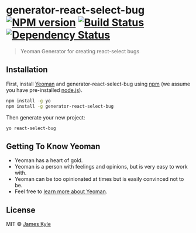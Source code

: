 # generator-react-select-bug [![NPM version][npm-image]][npm-url] [![Build Status][travis-image]][travis-url] [![Dependency Status][daviddm-image]][daviddm-url]
> Yeoman Generator for creating react-select bugs

## Installation

First, install [Yeoman](http://yeoman.io) and generator-react-select-bug using [npm](https://www.npmjs.com/) (we assume you have pre-installed [node.js](https://nodejs.org/)).

```bash
npm install -g yo
npm install -g generator-react-select-bug
```

Then generate your new project:

```bash
yo react-select-bug
```

## Getting To Know Yeoman

 * Yeoman has a heart of gold.
 * Yeoman is a person with feelings and opinions, but is very easy to work with.
 * Yeoman can be too opinionated at times but is easily convinced not to be.
 * Feel free to [learn more about Yeoman](http://yeoman.io/).

## License

MIT © [James Kyle]()


[npm-image]: https://badge.fury.io/js/generator-react-select-bug.svg
[npm-url]: https://npmjs.org/package/generator-react-select-bug
[travis-image]: https://travis-ci.org/thejameskyle/generator-react-select-bug.svg?branch=master
[travis-url]: https://travis-ci.org/thejameskyle/generator-react-select-bug
[daviddm-image]: https://david-dm.org/thejameskyle/generator-react-select-bug.svg?theme=shields.io
[daviddm-url]: https://david-dm.org/thejameskyle/generator-react-select-bug
